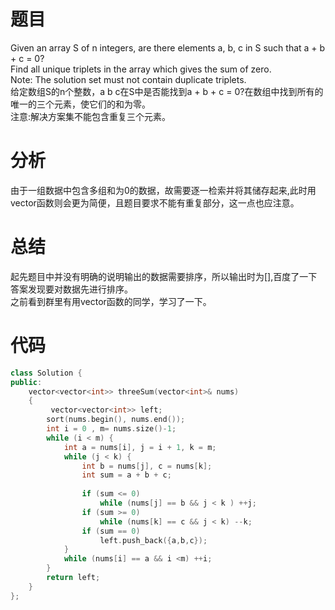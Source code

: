 # 题目
Given an array S of n integers, are there elements a, b, c in S such that a + b + c = 0?\
Find all unique triplets in the array which gives the sum of zero.\
Note: The solution set must not contain duplicate triplets.\
给定数组S的n个整数，a b c在S中是否能找到a + b + c = 0?在数组中找到所有的唯一的三个元素，使它们的和为零。\
注意:解决方案集不能包含重复三个元素。
# 分析
由于一组数据中包含多组和为0的数据，故需要逐一检索并将其储存起来,此时用vector函数则会更为简便，且题目要求不能有重复部分，这一点也应注意。
 # 总结
起先题目中并没有明确的说明输出的数据需要排序，所以输出时为[],百度了一下答案发现要对数据先进行排序。\
之前看到群里有用vector函数的同学，学习了一下。
# 代码
```cpp
class Solution {
public:
    vector<vector<int>> threeSum(vector<int>& nums)
    {
         vector<vector<int>> left; 
        sort(nums.begin(), nums.end());
        int i = 0 , m= nums.size()-1;
        while (i < m) {
            int a = nums[i], j = i + 1, k = m;
            while (j < k) {
                int b = nums[j], c = nums[k];
                int sum = a + b + c;
                
                if (sum <= 0)  
                    while (nums[j] == b && j < k ) ++j;
                if (sum >= 0)
                    while (nums[k] == c && j < k) --k;
                if (sum == 0) 
                    left.push_back({a,b,c});
            }
            while (nums[i] == a && i <m) ++i;
        }
        return left;        
    }
};
